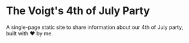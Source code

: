 # The Voigt's 4th of July Party

A single-page static site to share information about our 4th of July party, built with ♥ by me.
